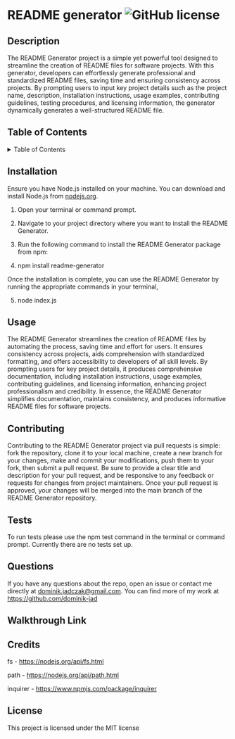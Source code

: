 # README generator  ![GitHub license](https://img.shields.io/badge/license-MIT-blue.svg)
 
  ## Description
  The README Generator project is a simple yet powerful tool designed to streamline the creation of README files for software projects. With this generator, developers can effortlessly generate professional and standardized README files, saving time and ensuring consistency across projects. By prompting users to input key project details such as the project name, description, installation instructions, usage examples, contributing guidelines, testing procedures, and licensing information, the generator dynamically generates a well-structured README file. 
  
  ## Table of Contents

  <details>
  <summary>Table of Contents</summary>
  <ol>
    <li><a href="#Description">Description</a></li>
    <li><a href="#Installation">Installation</a></li>
    <li><a href="#Usage">Usage</a></li>
    <li><a href="#Contributing">Contributing</a></li>
    <li><a href="#Tests">Tests</a></li>
    <li><a href="#Questions">Questions</a></li>
    <li><a href="#License">License</a></li>
  </ol>
  </details>

  ## Installation
  Ensure you have Node.js installed on your machine. You can download and install Node.js from <a href="nodejs.org"> nodejs.org</a>.

  1. Open your terminal or command prompt.

  2. Navigate to your project directory where you want to install the README Generator.

  3. Run the following command to install the README Generator package from npm:

  4. npm install readme-generator

  Once the installation is complete, you can use the README Generator by running the appropriate commands in your terminal,

  5. node index.js

  ## Usage
  The README Generator streamlines the creation of README files by automating the process, saving time and effort for users. It ensures consistency across projects, aids comprehension with standardized formatting, and offers accessibility to developers of all skill levels. By prompting users for key project details, it produces comprehensive documentation, including installation instructions, usage examples, contributing guidelines, and licensing information, enhancing project professionalism and credibility. In essence, the README Generator simplifies documentation, maintains consistency, and produces informative README files for software projects.

  ## Contributing
  
  Contributing to the README Generator project via pull requests is simple: fork the repository, clone it to your local machine, create a new branch for your changes, make and commit your modifications, push them to your fork, then submit a pull request. Be sure to provide a clear title and description for your pull request, and be responsive to any feedback or requests for changes from project maintainers. Once your pull request is approved, your changes will be merged into the main branch of the README Generator repository.

  ## Tests
  To run tests please use the npm test command in the terminal or command prompt. Currently there are no tests set up. 

  ## Questions
  If you have any questions about the repo, open an issue or contact me directly at dominik.jadczak@gmail.com. You can find more of my work at https://github.com/dominik-jad
  
  ## Walkthrough Link
  
  ## Credits 

  fs - https://nodejs.org/api/fs.html

  path - https://nodejs.org/api/path.html 

  inquirer - https://www.npmjs.com/package/inquirer


  ## License
  This project is licensed under the MIT license

